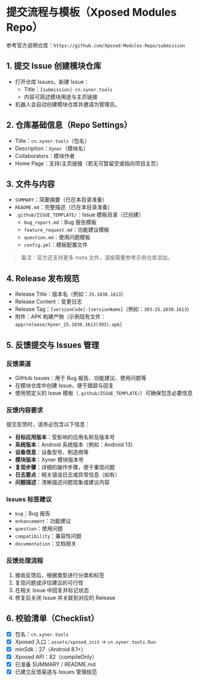 # 提交流程与模板（Xposed Modules Repo）

参考官方说明仓库：`https://github.com/Xposed-Modules-Repo/submission`

## 1. 提交 Issue 创建模块仓库
- 打开仓库 Issues，新建 Issue：
  - Title：`[submission] cn.xyner.tools`
  - 内容可简述模块用途与主页链接
- 机器人会自动创建模块仓库并邀请为管理员。

## 2. 仓库基础信息（Repo Settings）
- Title：`cn.xyner.tools`（包名）
- Description：`Xyner`（模块名）
- Collaborators：模块作者
- Home Page：支持/主页链接（若无可暂留空或指向项目主页）

## 3. 文件与内容
- `SUMMARY`：简要摘要（已在本目录准备）
- `README.md`：完整描述（已在本目录准备）
- `.github/ISSUE_TEMPLATE/`：Issue 模板目录（已创建）
  - `bug_report.md`：Bug 报告模板
  - `feature_request.md`：功能建议模板
  - `question.md`：使用问题模板
  - `config.yml`：模板配置文件

> 备注：官方还支持更多 meta 文件，请按需要参考示例仓库添加。

## 4. Release 发布规范
- Release Title：版本名（例如：`25.1030.1613`）
- Release Content：变更日志
- Release Tag：`[versionCode]-[versionName]`（例如：`303-25.1030.1613`）
- 附件：APK 构建产物（示例现有文件：`app/release/Xyner_25.1030.1613(303).apk`）

## 5. 反馈提交与 Issues 管理

### 反馈渠道
- GitHub Issues：用于 Bug 报告、功能建议、使用问题等
- 在模块仓库中创建 Issue，便于跟踪与回复
- 使用预定义的 Issue 模板（`.github/ISSUE_TEMPLATE/`）可确保包含必要信息

### 反馈内容要求
提交反馈时，请务必包含以下信息：
- **目标应用版本**：受影响的应用名称及版本号
- **系统版本**：Android 系统版本（例如：Android 13）
- **设备信息**：设备型号、制造商等
- **模块版本**：Xyner 模块版本号
- **复现步骤**：详细的操作步骤，便于重现问题
- **日志要点**：相关错误日志或异常信息（如有）
- **问题描述**：清晰描述问题现象或建议内容

### Issues 标签建议
- `bug`：Bug 报告
- `enhancement`：功能建议
- `question`：使用问题
- `compatibility`：兼容性问题
- `documentation`：文档相关

### 反馈处理流程
1. 接收反馈后，根据类型进行分类和标签
2. 复现问题或评估建议的可行性
3. 在相关 Issue 中回复并标记状态
4. 修复后关闭 Issue 并关联到对应的 Release

## 6. 校验清单（Checklist）
- [x] 包名：`cn.xyner.tools`
- [x] Xposed 入口：`assets/xposed_init` -> `cn.xyner.tools.Run`
- [x] minSdk：27（Android 8.1+）
- [x] Xposed API：82（compileOnly）
- [x] 已准备 SUMMARY / README.md
- [x] 已建立反馈渠道与 Issues 管理规范
